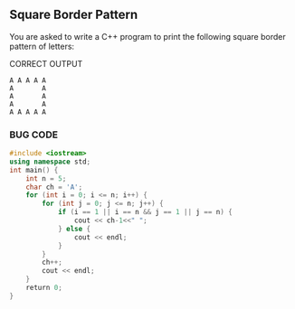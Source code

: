 ##  Square Border Pattern

You are asked to write a C++ program to print the following square border pattern of letters:

CORRECT OUTPUT 
```
A A A A A
A       A
A       A
A       A
A A A A A

```

### BUG CODE
```cpp
#include <iostream>
using namespace std;
int main() {
	int n = 5;
	char ch = 'A';
	for (int i = 0; i <= n; i++) {
    	for (int j = 0; j <= n; j++) { 
        	if (i == 1 || i == n && j == 1 || j == n) { 
                cout << ch-1<<" ";
        	} else {
                cout << endl;
        	}
    	}
    	ch++;
    	cout << endl;
	}
	return 0;
}
```
